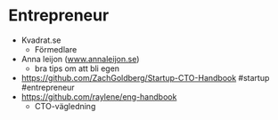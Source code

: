 # Entrepreneur

- Kvadrat.se
  - Förmedlare
- Anna leijon (www.annaleijon.se)
  - bra tips om att bli egen
- https://github.com/ZachGoldberg/Startup-CTO-Handbook #startup #entrepreneur
- https://github.com/raylene/eng-handbook
  - CTO-vägledning
